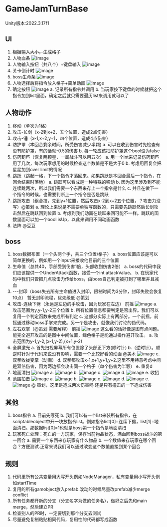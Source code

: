 # GameJamTurnBase

Unity版本:2022.3.17f1

## UI
1. ~~根据输入大小，生成格子~~
2. 人物血条
   ![image](https://github.com/user-attachments/assets/fe14eb1b-ffd0-4737-98b1-cafcfc01ad78)
4. 人物输入按钮（共八个）+键盘输入
   ![image](https://github.com/user-attachments/assets/c29442fb-690d-4d0e-9391-8377af8374f0)
5. 关卡倒计时
  ![image](https://github.com/user-attachments/assets/218f5895-3aa2-42df-b7a4-a0e3bc08dc15)
6. boss生命条
  ![image](https://github.com/user-attachments/assets/42441cf5-b905-4180-8210-f6a389f7dfce)
7. 人物选择后将指令放入格子+简单动画
   ![image](https://github.com/user-attachments/assets/298c814d-4ed4-4a5f-8fe2-9286f1c982d4)
8. 确定按钮
   ![image](https://github.com/user-attachments/assets/79e005e2-725e-42cd-a850-1c6bcac2772d)
   a. 记录所有指令并调用
   b. 当玩家按下键盘的时候就把这个指令加到list里面，确定之后就只需要遍历list来调用就可以了

## 人物动作
1. 移动（单次为1格）
2. 攻击-长剑（x-2到x+2，五个位置，造成2点伤害）
3. 攻击-锤（x-1,x+2,y+1，四个位置，造成4点伤害）
4. 防护罩（本回合剩余时间，所受伤害减少半颗)
   a. 可以在收到伤害时先检查有没有防护罩，有的话就-0.5的伤害
   b. 每一轮应该把防护罩这个bool设为false
5. 伤药葫芦（恢复两颗星，一局战斗可以用五次）
   a. 用一个int来记录伤药葫芦用了几次，每次玩家想用的时候检查这个数值是不是大于0
   b. 考虑用回复会把星星加到over limit的情况
6. 跳跃（跳起一格，下一个指令才落回来。如果跳跃是本回合最后一个指令，在回合结束时落地）
   a. 跳跃可以看成是一种特殊的移动
   b. 因为这里涉及到不能连续跳两次，所以我们需要一个东西来存上一个指令是什么
   c. 并且在做下一个指令的时候，也需要判断上一个指令是否是跳跃
7. 跳跃攻击（组合技，先到y+1位置，然后攻击x-2到x+2五个位置，？攻击力没写）@策划
   a. 理论上来说是不需要单独写函数的，只需要先跳跃然后长剑攻击然后在跳跃回到位置
   b. 考虑到我们动画在跳跃来回可能不一样。跳跃的函数里面可以加一个bool isUp，以此来调用不同动画函数
8. 法阵 @豆豆


## boss
1. boss数据布置（一个头两个手，共三个位置/格子）
   a. boss位置应该是可以简单更换的，例如用一个input来接收他目前的三个位置
2. 生命值（总共40，手部受到伤害1倍，头部收到伤害2倍）
   a. boss的代码中我们应该提供一个UnderAttack函数，接受一个int attackValue。
   b. 在玩家代码中我们只管把几点攻击力传给boss，由boss自己判定被打到了哪里并且减血
3. ---封印（boss失去所有生命值进入封印，限制时间为3分钟，封印失败会恢复10点）
   暂无封印流程，优先级低 @策划
4. 攻击-连续下劈（永远是左边的手攻击，因为玩家在左边）
   前摇
    ![image](https://github.com/user-attachments/assets/302751a0-d9a0-40a5-848b-451e97938413)
   a. 攻击范围为y,y-1,y-2三个位置
   b. 所有位置信息都要判定是否出界。我们可以复用一个判定函数来完成所有判定
   c. 这部分实际上有两部分。一个前摇，前摇通过移动boss手掌来完成。另一个是攻击，就像我们讨论的伪代码。
6. 左右双掌（@策划 需要解释）
   前摇
   ![image](https://github.com/user-attachments/assets/28822d08-21d2-45e9-9d25-0831b491d82a)
   这么看的话好像是图有点问题。能完全避开攻击的是图中中间位置，绿色格子是能通过操作避开攻击。
   a. 攻击范围为y-1,y-2,(x-1,y-2),(x+1,y-2)
7. 全屏激光
   a. 首先扫视屏幕所有位置除了头部正下方(顺时针)
   b.（逆时针）。顺逆时针对于代码来说没有影响，需要一个比较好看的动画 @美术
   ![image](https://github.com/user-attachments/assets/f009877f-590f-49a4-b2dd-71e4371c34ee)
   c. 双拳收拢变掌（动画）
   d. 双拳都攻击x-1,x+1,y+1,y+2.这里不用特意考虑中间是双倍伤害，因为两边都会攻击同一个格子（单个伤害为半颗）
   e. 重复d
8. 地面清扫
   ![image](https://github.com/user-attachments/assets/4a20b989-9f50-479e-9721-cb8532db98d8)
   a. ![image](https://github.com/user-attachments/assets/2cfa107c-e23e-432b-915e-aeead981af88)
   b. ![image](https://github.com/user-attachments/assets/d56bfb4b-1d7f-458e-b9ce-96ebf142c524)
   c. ![image](https://github.com/user-attachments/assets/9484d533-f889-4dad-8e31-eaa21b1c2546)
   d. ![image](https://github.com/user-attachments/assets/ecc2c7fe-b870-4c2f-9033-309600d04880)
   e. 收招
9. 范围拍击
    ![image](https://github.com/user-attachments/assets/68026aff-7233-4ef2-af97-9e066b7eb9d1)
   a. ![image](https://github.com/user-attachments/assets/bfe6921b-cc80-4b42-8eec-ec0687d061ee)
   b. ![image](https://github.com/user-attachments/assets/185cd0ca-93c9-498a-bc62-38359d3ce876)
   c. ![image](https://github.com/user-attachments/assets/99f374d1-a68e-41da-b629-d8556ec7d8e3)
   d. ![image](https://github.com/user-attachments/assets/9db758d9-9a44-461b-8969-a641a7c9470e)
   e. ![image](https://github.com/user-attachments/assets/ba775035-35e4-4554-b8e4-8448ee32df14)
   @ 策划，这里是造成两次伤害吗 还是只有撞击的一下造成伤害


## 其他
1. boss指令
   a. 目前先写死
   b. 我们可以有一个list来装所有指令，在scriptableobject中开一块放指令list。例如指令list[0]=连续下劈，list[1]=地面清扫。那数据list[0]=1也就是boss第一个指令是地面清扫
2. 玩家死亡处理：死亡的一方玩家，保存当前物品状态，满血回到boss战斗的第一回合
   a. 需要一个东西来存玩家有什么物品
   b. 一个数值来存玩家在哪个回合？方便测试.正常来说我们可以通过改变这个数值直接到某个回合


## 规则
1. 代码里所有公共变量用大写开头例如NodeManager，私有变量用小写开头例如startTime
2. 复用的所有gamobject放入prefab.改动的时候尽量改prefab减少merge conflict
3. 所有任务都开新的分支（分支名字为做的任务名），做好之后先和main merge，然后建立PR
4. 检查别人的PR时，一定要切到那个分支去测试
5. 尽量避免复制粘贴相同代码，复用性的代码都写成函数








   







